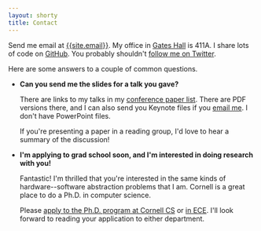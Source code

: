 ```yaml
---
layout: shorty
title: Contact
---
```

Send me email at [{{site.email}}][email]. My office in [Gates Hall][gates] is 411A. I share lots of code on [GitHub][gh]. You probably shouldn't [follow me on Twitter][twitter].

[gh]: https://github.com/sampsyo
[twitter]: http://twitter.com/samps
[email]: mailto:{{site.email}}
[gates]: https://blogs.cornell.edu/gateshall/

Here are some answers to a couple of common questions.

* **Can you send me the slides for a talk you gave?**

  There are links to my talks in my [conference paper list][confpapers]. There are PDF versions there, and I can also send you Keynote files if you [email me][email]. I don't have PowerPoint files.

  If you're presenting a paper in a reading group, I'd love to hear a summary of the discussion!

* **I'm applying to grad school soon, and I'm interested in doing research with you!**

  Fantastic! I'm thrilled that you're interested in the same kinds of hardware--software abstraction problems that I am. Cornell is a great place to do a Ph.D. in computer science.

  Please [apply to the Ph.D. program at Cornell CS][csapply] or [in ECE][eceapply]. I'll look forward to reading your application to either department.

[csapply]: https://www.cs.cornell.edu/phd/admissions#application
[eceapply]: http://www.ece.cornell.edu/ece/academics/graduate/phd/admission.cfm
[confpapers]: {{site.base}}/research.html#conference-papers
